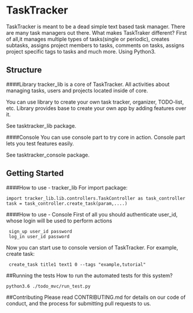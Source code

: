 # TaskTracker
TaskTracker is meant to be a dead simple text based task manager. There are many task managers out there. What makes TaskTraker different? 
First of all,it manages multiple types of tasks(single or periodic), creates subtasks, assigns project members to tasks, comments on tasks, assigns project specific tags to tasks and much more. Using Python3.

## Structure
####Library
tracker_lib is a core of TaskTracker. All activities about managing tasks, users and projects located inside of core.

You can use library to create your own task tracker, organizer, TODO-list, etc. Library provides base to create your own app by adding features over it.

See tasktracker_lib package.

####Console
You can use console part to try core in action. Console part lets you test features easily.

See tasktracker_console package.

## Getting Started
####How to use - tracker_lib
For import package:
```
import tracker_lib.lib.controllers.TaskController as task_controller
task = task_controller.create_task(param,....) 
```

####How to use - Console
First of all you should authenticate user_id,
whose login will be used to perform actions

```
 sign_up user_id password
 log_in user_id password
```
Now you can start use to console version of TaskTracker. For example, create task:
```
 create_task title1 text1 0 --tags "example,tutorial"
```


##Running the tests
How to run the automated tests for this system?
```
python3.6 ./todo_mvc/run_test.py

```
##Contributing
Please read CONTRIBUTING.md for details on our code of conduct, and the process for submitting pull requests to us.







